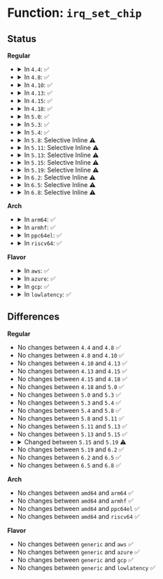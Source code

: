 # Function: <code>irq_set_chip</code>

## Status
<b>Regular</b>
<ul>
<li>
<details>
<summary>In <code>4.4</code>: ✅</summary>

```c
int irq_set_chip(unsigned int irq, struct irq_chip *chip);
```

**Collision:** Unique Global

**Inline:** No

**Transformation:** False

**Instances:**

```
In kernel/irq/chip.c (ffffffff810dd830)
Location: kernel/irq/chip.c:43
Inline: False
Direct callers:
  - arch/x86/kernel/apic/io_apic.c:setup_IO_APIC
  - kernel/irq/chip.c:irq_set_chip_and_handler_name
  - kernel/irq/generic-chip.c:irq_remove_generic_chip
  - drivers/base/regmap/regmap-irq.c:regmap_irq_map
```
**Symbols:**

```
ffffffff810dd830-ffffffff810dd8a6: irq_set_chip (STB_GLOBAL)
```
</details>
</li>
<li>
<details>
<summary>In <code>4.8</code>: ✅</summary>

```c
int irq_set_chip(unsigned int irq, struct irq_chip *chip);
```

**Collision:** Unique Global

**Inline:** No

**Transformation:** False

**Instances:**

```
In kernel/irq/chip.c (ffffffff810e3040)
Location: kernel/irq/chip.c:43
Inline: False
Direct callers:
  - arch/x86/kernel/apic/io_apic.c:setup_IO_APIC
  - kernel/irq/chip.c:irq_set_chip_and_handler_name
  - kernel/irq/generic-chip.c:irq_remove_generic_chip
  - drivers/base/regmap/regmap-irq.c:regmap_irq_map
```
**Symbols:**

```
ffffffff810e3040-ffffffff810e30b6: irq_set_chip (STB_GLOBAL)
```
</details>
</li>
<li>
<details>
<summary>In <code>4.10</code>: ✅</summary>

```c
int irq_set_chip(unsigned int irq, struct irq_chip *chip);
```

**Collision:** Unique Global

**Inline:** No

**Transformation:** False

**Instances:**

```
In kernel/irq/chip.c (ffffffff810e9920)
Location: kernel/irq/chip.c:43
Inline: False
Direct callers:
  - arch/x86/kernel/apic/io_apic.c:setup_IO_APIC
  - kernel/irq/chip.c:irq_set_chip_and_handler_name
  - kernel/irq/generic-chip.c:irq_remove_generic_chip
  - drivers/base/regmap/regmap-irq.c:regmap_irq_map
```
**Symbols:**

```
ffffffff810e9920-ffffffff810e9996: irq_set_chip (STB_GLOBAL)
```
</details>
</li>
<li>
<details>
<summary>In <code>4.13</code>: ✅</summary>

```c
int irq_set_chip(unsigned int irq, struct irq_chip *chip);
```

**Collision:** Unique Global

**Inline:** No

**Transformation:** False

**Instances:**

```
In kernel/irq/chip.c (ffffffff810e8e10)
Location: kernel/irq/chip.c:43
Inline: False
Direct callers:
  - arch/x86/kernel/apic/io_apic.c:setup_IO_APIC
  - kernel/irq/chip.c:irq_set_chip_and_handler_name
  - kernel/irq/generic-chip.c:irq_remove_generic_chip
  - drivers/base/regmap/regmap-irq.c:regmap_irq_map
```
**Symbols:**

```
ffffffff810e8e10-ffffffff810e8e86: irq_set_chip (STB_GLOBAL)
```
</details>
</li>
<li>
<details>
<summary>In <code>4.15</code>: ✅</summary>

```c
int irq_set_chip(unsigned int irq, struct irq_chip *chip);
```

**Collision:** Unique Global

**Inline:** No

**Transformation:** False

**Instances:**

```
In kernel/irq/chip.c (ffffffff810f1270)
Location: kernel/irq/chip.c:43
Inline: False
Direct callers:
  - arch/x86/kernel/apic/io_apic.c:setup_IO_APIC
  - kernel/irq/chip.c:irq_set_chip_and_handler_name
  - kernel/irq/generic-chip.c:irq_remove_generic_chip
  - drivers/base/regmap/regmap-irq.c:regmap_irq_map
```
**Symbols:**

```
ffffffff810f1270-ffffffff810f12e6: irq_set_chip (STB_GLOBAL)
```
</details>
</li>
<li>
<details>
<summary>In <code>4.18</code>: ✅</summary>

```c
int irq_set_chip(unsigned int irq, struct irq_chip *chip);
```

**Collision:** Unique Global

**Inline:** No

**Transformation:** False

**Instances:**

```
In kernel/irq/chip.c (ffffffff810f96b0)
Location: kernel/irq/chip.c:41
Inline: False
Direct callers:
  - arch/x86/kernel/apic/io_apic.c:setup_IO_APIC
  - kernel/irq/chip.c:irq_set_chip_and_handler_name
  - kernel/irq/generic-chip.c:irq_remove_generic_chip
  - drivers/base/regmap/regmap-irq.c:regmap_irq_map
```
**Symbols:**

```
ffffffff810f96b0-ffffffff810f9726: irq_set_chip (STB_GLOBAL)
```
</details>
</li>
<li>
<details>
<summary>In <code>5.0</code>: ✅</summary>

```c
int irq_set_chip(unsigned int irq, struct irq_chip *chip);
```

**Collision:** Unique Global

**Inline:** No

**Transformation:** False

**Instances:**

```
In kernel/irq/chip.c (ffffffff81104e60)
Location: kernel/irq/chip.c:41
Inline: False
Direct callers:
  - arch/x86/kernel/apic/io_apic.c:setup_IO_APIC
  - kernel/irq/chip.c:irq_set_chip_and_handler_name
  - kernel/irq/generic-chip.c:irq_remove_generic_chip
  - drivers/base/regmap/regmap-irq.c:regmap_irq_map
```
**Symbols:**

```
ffffffff81104e60-ffffffff81104ed6: irq_set_chip (STB_GLOBAL)
```
</details>
</li>
<li>
<details>
<summary>In <code>5.3</code>: ✅</summary>

```c
int irq_set_chip(unsigned int irq, struct irq_chip *chip);
```

**Collision:** Unique Global

**Inline:** No

**Transformation:** False

**Instances:**

```
In kernel/irq/chip.c (ffffffff8110e140)
Location: kernel/irq/chip.c:41
Inline: False
Direct callers:
  - arch/x86/kernel/apic/io_apic.c:setup_IO_APIC
  - kernel/irq/chip.c:irq_set_chip_and_handler_name
  - kernel/irq/generic-chip.c:irq_remove_generic_chip
  - drivers/base/regmap/regmap-irq.c:regmap_irq_map
```
**Symbols:**

```
ffffffff8110e140-ffffffff8110e1b6: irq_set_chip (STB_GLOBAL)
```
</details>
</li>
<li>
<details>
<summary>In <code>5.4</code>: ✅</summary>

```c
int irq_set_chip(unsigned int irq, struct irq_chip *chip);
```

**Collision:** Unique Global

**Inline:** No

**Transformation:** False

**Instances:**

```
In kernel/irq/chip.c (ffffffff8111a400)
Location: kernel/irq/chip.c:41
Inline: False
Direct callers:
  - arch/x86/kernel/apic/io_apic.c:setup_IO_APIC
  - kernel/irq/chip.c:irq_set_chip_and_handler_name
  - kernel/irq/generic-chip.c:irq_remove_generic_chip
  - drivers/base/regmap/regmap-irq.c:regmap_irq_map
```
**Symbols:**

```
ffffffff8111a400-ffffffff8111a476: irq_set_chip (STB_GLOBAL)
```
</details>
</li>
<li>
<details>
<summary>In <code>5.8</code>: Selective Inline ⚠️</summary>

```c
int irq_set_chip(unsigned int irq, struct irq_chip *chip);
```

**Collision:** Unique Global

**Inline:** Selective

**Transformation:** False

**Instances:**

```
In kernel/irq/chip.c (ffffffff81127887)
Location: kernel/irq/chip.c:41
Inline: True
Inline callers:
  - kernel/irq/chip.c:irq_set_chip_and_handler_name
Direct callers:
  - arch/x86/kernel/apic/io_apic.c:setup_IO_APIC
  - kernel/irq/generic-chip.c:irq_remove_generic_chip
  - drivers/base/regmap/regmap-irq.c:regmap_irq_map
```
**Symbols:**

```
ffffffff81126480-ffffffff811264f5: irq_set_chip (STB_GLOBAL)
```
</details>
</li>
<li>
<details>
<summary>In <code>5.11</code>: Selective Inline ⚠️</summary>

```c
int irq_set_chip(unsigned int irq, struct irq_chip *chip);
```

**Collision:** Unique Global

**Inline:** Selective

**Transformation:** False

**Instances:**

```
In kernel/irq/chip.c (ffffffff81123487)
Location: kernel/irq/chip.c:41
Inline: True
Inline callers:
  - kernel/irq/chip.c:irq_set_chip_and_handler_name
Direct callers:
  - arch/x86/kernel/apic/io_apic.c:setup_IO_APIC
  - kernel/irq/generic-chip.c:irq_remove_generic_chip
  - drivers/base/regmap/regmap-irq.c:regmap_irq_map
```
**Symbols:**

```
ffffffff811220c0-ffffffff81122135: irq_set_chip (STB_GLOBAL)
```
</details>
</li>
<li>
<details>
<summary>In <code>5.13</code>: Selective Inline ⚠️</summary>

```c
int irq_set_chip(unsigned int irq, struct irq_chip *chip);
```

**Collision:** Unique Global

**Inline:** Selective

**Transformation:** False

**Instances:**

```
In kernel/irq/chip.c (ffffffff811237e7)
Location: kernel/irq/chip.c:41
Inline: True
Inline callers:
  - kernel/irq/chip.c:irq_set_chip_and_handler_name
Direct callers:
  - arch/x86/kernel/apic/io_apic.c:setup_IO_APIC
  - kernel/irq/generic-chip.c:irq_remove_generic_chip
  - drivers/base/regmap/regmap-irq.c:regmap_irq_map
```
**Symbols:**

```
ffffffff81122440-ffffffff811224b5: irq_set_chip (STB_GLOBAL)
```
</details>
</li>
<li>
<details>
<summary>In <code>5.15</code>: Selective Inline ⚠️</summary>

```c
int irq_set_chip(unsigned int irq, struct irq_chip *chip);
```

**Collision:** Unique Global

**Inline:** Selective

**Transformation:** False

**Instances:**

```
In kernel/irq/chip.c (ffffffff81143db7)
Location: kernel/irq/chip.c:41
Inline: True
Inline callers:
  - kernel/irq/chip.c:irq_set_chip_and_handler_name
Direct callers:
  - arch/x86/kernel/apic/io_apic.c:setup_IO_APIC
  - kernel/irq/generic-chip.c:irq_remove_generic_chip
  - drivers/base/regmap/regmap-irq.c:regmap_irq_map
```
**Symbols:**

```
ffffffff811429f0-ffffffff81142a65: irq_set_chip (STB_GLOBAL)
```
</details>
</li>
<li>
<details>
<summary>In <code>5.19</code>: Selective Inline ⚠️</summary>

```c
int irq_set_chip(unsigned int irq, const struct irq_chip *chip);
```

**Collision:** Unique Global

**Inline:** Selective

**Transformation:** False

**Instances:**

```
In kernel/irq/chip.c (ffffffff811682b7)
Location: kernel/irq/chip.c:41
Inline: True
Inline callers:
  - kernel/irq/chip.c:irq_set_chip_and_handler_name
Direct callers:
  - arch/x86/kernel/apic/io_apic.c:setup_IO_APIC
  - kernel/irq/generic-chip.c:irq_remove_generic_chip
  - kernel/irq/irq_sim.c:irq_sim_domain_map
  - drivers/base/regmap/regmap-irq.c:regmap_irq_map
```
**Symbols:**

```
ffffffff81166660-ffffffff811666e9: irq_set_chip (STB_GLOBAL)
```
</details>
</li>
<li>
<details>
<summary>In <code>6.2</code>: Selective Inline ⚠️</summary>

```c
int irq_set_chip(unsigned int irq, const struct irq_chip *chip);
```

**Collision:** Unique Global

**Inline:** Selective

**Transformation:** False

**Instances:**

```
In kernel/irq/chip.c (ffffffff8119c7a7)
Location: kernel/irq/chip.c:41
Inline: True
Inline callers:
  - kernel/irq/chip.c:irq_set_chip_and_handler_name
Direct callers:
  - arch/x86/kernel/apic/io_apic.c:setup_IO_APIC
  - kernel/irq/generic-chip.c:irq_remove_generic_chip
  - kernel/irq/irq_sim.c:irq_sim_domain_map
  - drivers/base/regmap/regmap-irq.c:regmap_irq_map
```
**Symbols:**

```
ffffffff8119a8e0-ffffffff8119a969: irq_set_chip (STB_GLOBAL)
```
</details>
</li>
<li>
<details>
<summary>In <code>6.5</code>: Selective Inline ⚠️</summary>

```c
int irq_set_chip(unsigned int irq, const struct irq_chip *chip);
```

**Collision:** Unique Global

**Inline:** Selective

**Transformation:** False

**Instances:**

```
In kernel/irq/chip.c (ffffffff811ae627)
Location: kernel/irq/chip.c:41
Inline: True
Inline callers:
  - kernel/irq/chip.c:irq_set_chip_and_handler_name
Direct callers:
  - arch/x86/kernel/apic/io_apic.c:setup_IO_APIC
  - kernel/irq/generic-chip.c:irq_remove_generic_chip
  - kernel/irq/irq_sim.c:irq_sim_domain_map
  - drivers/base/regmap/regmap-irq.c:regmap_irq_map
```
**Symbols:**

```
ffffffff811ac640-ffffffff811ac6c9: irq_set_chip (STB_GLOBAL)
```
</details>
</li>
<li>
<details>
<summary>In <code>6.8</code>: Selective Inline ⚠️</summary>

```c
int irq_set_chip(unsigned int irq, const struct irq_chip *chip);
```

**Collision:** Unique Global

**Inline:** Selective

**Transformation:** False

**Instances:**

```
In kernel/irq/chip.c (ffffffff811be227)
Location: kernel/irq/chip.c:41
Inline: True
Inline callers:
  - kernel/irq/chip.c:irq_set_chip_and_handler_name
Direct callers:
  - arch/x86/kernel/apic/io_apic.c:setup_IO_APIC
  - kernel/irq/generic-chip.c:irq_remove_generic_chip
  - kernel/irq/irq_sim.c:irq_sim_domain_map
  - drivers/base/regmap/regmap-irq.c:regmap_irq_map
```
**Symbols:**

```
ffffffff811bc240-ffffffff811bc2c9: irq_set_chip (STB_GLOBAL)
```
</details>
</li>
</ul>
<b>Arch</b>
<ul>
<li>
<details>
<summary>In <code>arm64</code>: ✅</summary>

```c
int irq_set_chip(unsigned int irq, struct irq_chip *chip);
```

**Collision:** Unique Global

**Inline:** No

**Transformation:** False

**Instances:**

```
In kernel/irq/chip.c (ffff80001017da20)
Location: kernel/irq/chip.c:41
Inline: False
Direct callers:
  - kernel/irq/chip.c:irq_set_chip_and_handler_name
  - kernel/irq/generic-chip.c:irq_remove_generic_chip
  - drivers/gpio/gpio-davinci.c:davinci_gpio_irq_setup
  - drivers/dma/ipu/ipu_irq.c:ipu_irq_detach_irq
  - drivers/dma/ipu/ipu_irq.c:ipu_irq_attach_irq
  - drivers/base/regmap/regmap-irq.c:regmap_irq_map
```
**Symbols:**

```
ffff80001017da20-ffff80001017dab8: irq_set_chip (STB_GLOBAL)
```
</details>
</li>
<li>
<details>
<summary>In <code>armhf</code>: ✅</summary>

```c
int irq_set_chip(unsigned int irq, struct irq_chip *chip);
```

**Collision:** Unique Global

**Inline:** No

**Transformation:** False

**Instances:**

```
In kernel/irq/chip.c (c03ce1fc)
Location: kernel/irq/chip.c:41
Inline: False
Direct callers:
  - kernel/irq/chip.c:irq_set_chip_and_handler_name
  - kernel/irq/generic-chip.c:irq_remove_generic_chip
  - drivers/dma/ipu/ipu_irq.c:ipu_irq_detach_irq
  - drivers/dma/ipu/ipu_irq.c:ipu_irq_attach_irq
  - drivers/base/regmap/regmap-irq.c:regmap_irq_map
  - drivers/mfd/asic3.c:asic3_probe
  - drivers/mfd/t7l66xb.c:t7l66xb_detach_irq
  - drivers/mfd/tc6393xb.c:tc6393xb_detach_irq
```
**Symbols:**

```
c03ce1fc-c03ce294: irq_set_chip (STB_GLOBAL)
```
</details>
</li>
<li>
<details>
<summary>In <code>ppc64el</code>: ✅</summary>

```c
int irq_set_chip(unsigned int irq, struct irq_chip *chip);
```

**Collision:** Unique Global

**Inline:** No

**Transformation:** False

**Instances:**

```
In kernel/irq/chip.c (c0000000001d82b0)
Location: kernel/irq/chip.c:41
Inline: False
Direct callers:
  - arch/powerpc/sysdev/mpic_u3msi.c:u3msi_setup_msi_irqs
  - kernel/irq/chip.c:irq_set_chip_and_handler_name
  - kernel/irq/generic-chip.c:irq_remove_generic_chip
  - drivers/base/regmap/regmap-irq.c:regmap_irq_map
```
**Symbols:**

```
c0000000001d82b0-c0000000001d836c: irq_set_chip (STB_GLOBAL)
```
</details>
</li>
<li>
<details>
<summary>In <code>riscv64</code>: ✅</summary>

```c
int irq_set_chip(unsigned int irq, struct irq_chip *chip);
```

**Collision:** Unique Global

**Inline:** No

**Transformation:** False

**Instances:**

```
In kernel/irq/chip.c (ffffffe0001166ec)
Location: kernel/irq/chip.c:41
Inline: False
Direct callers:
  - kernel/irq/chip.c:irq_set_chip_and_handler_name
  - kernel/irq/generic-chip.c:irq_remove_generic_chip
  - drivers/base/regmap/regmap-irq.c:regmap_irq_map
```
**Symbols:**

```
ffffffe0001166ec-ffffffe000116748: irq_set_chip (STB_GLOBAL)
```
</details>
</li>
</ul>
<b>Flavor</b>
<ul>
<li>
<details>
<summary>In <code>aws</code>: ✅</summary>

```c
int irq_set_chip(unsigned int irq, struct irq_chip *chip);
```

**Collision:** Unique Global

**Inline:** No

**Transformation:** False

**Instances:**

```
In kernel/irq/chip.c (ffffffff811129e0)
Location: kernel/irq/chip.c:41
Inline: False
Direct callers:
  - arch/x86/kernel/apic/io_apic.c:setup_IO_APIC
  - kernel/irq/chip.c:irq_set_chip_and_handler_name
  - kernel/irq/generic-chip.c:irq_remove_generic_chip
  - drivers/base/regmap/regmap-irq.c:regmap_irq_map
```
**Symbols:**

```
ffffffff811129e0-ffffffff81112a56: irq_set_chip (STB_GLOBAL)
```
</details>
</li>
<li>
<details>
<summary>In <code>azure</code>: ✅</summary>

```c
int irq_set_chip(unsigned int irq, struct irq_chip *chip);
```

**Collision:** Unique Global

**Inline:** No

**Transformation:** False

**Instances:**

```
In kernel/irq/chip.c (ffffffff81103700)
Location: kernel/irq/chip.c:41
Inline: False
Direct callers:
  - arch/x86/kernel/apic/io_apic.c:setup_IO_APIC
  - kernel/irq/chip.c:irq_set_chip_and_handler_name
  - kernel/irq/generic-chip.c:irq_remove_generic_chip
  - kernel/irq/irq_sim.c:irq_sim_init
  - drivers/base/regmap/regmap-irq.c:regmap_irq_map
```
**Symbols:**

```
ffffffff81103700-ffffffff81103776: irq_set_chip (STB_GLOBAL)
```
</details>
</li>
<li>
<details>
<summary>In <code>gcp</code>: ✅</summary>

```c
int irq_set_chip(unsigned int irq, struct irq_chip *chip);
```

**Collision:** Unique Global

**Inline:** No

**Transformation:** False

**Instances:**

```
In kernel/irq/chip.c (ffffffff811108d0)
Location: kernel/irq/chip.c:41
Inline: False
Direct callers:
  - arch/x86/kernel/apic/io_apic.c:setup_IO_APIC
  - kernel/irq/chip.c:irq_set_chip_and_handler_name
  - kernel/irq/generic-chip.c:irq_remove_generic_chip
  - drivers/base/regmap/regmap-irq.c:regmap_irq_map
```
**Symbols:**

```
ffffffff811108d0-ffffffff81110946: irq_set_chip (STB_GLOBAL)
```
</details>
</li>
<li>
<details>
<summary>In <code>lowlatency</code>: ✅</summary>

```c
int irq_set_chip(unsigned int irq, struct irq_chip *chip);
```

**Collision:** Unique Global

**Inline:** No

**Transformation:** False

**Instances:**

```
In kernel/irq/chip.c (ffffffff8111be50)
Location: kernel/irq/chip.c:41
Inline: False
Direct callers:
  - arch/x86/kernel/apic/io_apic.c:setup_IO_APIC
  - kernel/irq/chip.c:irq_set_chip_and_handler_name
  - kernel/irq/generic-chip.c:irq_remove_generic_chip
  - drivers/base/regmap/regmap-irq.c:regmap_irq_map
```
**Symbols:**

```
ffffffff8111be50-ffffffff8111bec6: irq_set_chip (STB_GLOBAL)
```
</details>
</li>
</ul>

## Differences
<b>Regular</b>
<ul>
<li>
No changes between <code>4.4</code> and <code>4.8</code> ✅
</li>
<li>
No changes between <code>4.8</code> and <code>4.10</code> ✅
</li>
<li>
No changes between <code>4.10</code> and <code>4.13</code> ✅
</li>
<li>
No changes between <code>4.13</code> and <code>4.15</code> ✅
</li>
<li>
No changes between <code>4.15</code> and <code>4.18</code> ✅
</li>
<li>
No changes between <code>4.18</code> and <code>5.0</code> ✅
</li>
<li>
No changes between <code>5.0</code> and <code>5.3</code> ✅
</li>
<li>
No changes between <code>5.3</code> and <code>5.4</code> ✅
</li>
<li>
No changes between <code>5.4</code> and <code>5.8</code> ✅
</li>
<li>
No changes between <code>5.8</code> and <code>5.11</code> ✅
</li>
<li>
No changes between <code>5.11</code> and <code>5.13</code> ✅
</li>
<li>
No changes between <code>5.13</code> and <code>5.15</code> ✅
</li>
<li>
<details>
<summary>Changed between <code>5.15</code> and <code>5.19</code> ⚠️</summary>
<ul>
<li>
<b>Param type changed. </b>
<code>struct irq_chip *chip</code> ➡️ <code>const struct irq_chip *chip</code>
</li>
</ul>
</details>
</li>
<li>
No changes between <code>5.19</code> and <code>6.2</code> ✅
</li>
<li>
No changes between <code>6.2</code> and <code>6.5</code> ✅
</li>
<li>
No changes between <code>6.5</code> and <code>6.8</code> ✅
</li>
</ul>
<b>Arch</b>
<ul>
<li>
No changes between <code>amd64</code> and <code>arm64</code> ✅
</li>
<li>
No changes between <code>amd64</code> and <code>armhf</code> ✅
</li>
<li>
No changes between <code>amd64</code> and <code>ppc64el</code> ✅
</li>
<li>
No changes between <code>amd64</code> and <code>riscv64</code> ✅
</li>
</ul>
<b>Flavor</b>
<ul>
<li>
No changes between <code>generic</code> and <code>aws</code> ✅
</li>
<li>
No changes between <code>generic</code> and <code>azure</code> ✅
</li>
<li>
No changes between <code>generic</code> and <code>gcp</code> ✅
</li>
<li>
No changes between <code>generic</code> and <code>lowlatency</code> ✅
</li>
</ul>
